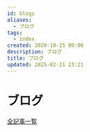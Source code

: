 ```yaml
---
id: blogs
aliases:
  - ブログ
tags:
  - index
created: 2020-10-15 00:00
description: ブログ
title: ブログ
updated: 2025-02-21 23:21
---
```


# ブログ

[全記事一覧](/blog)

